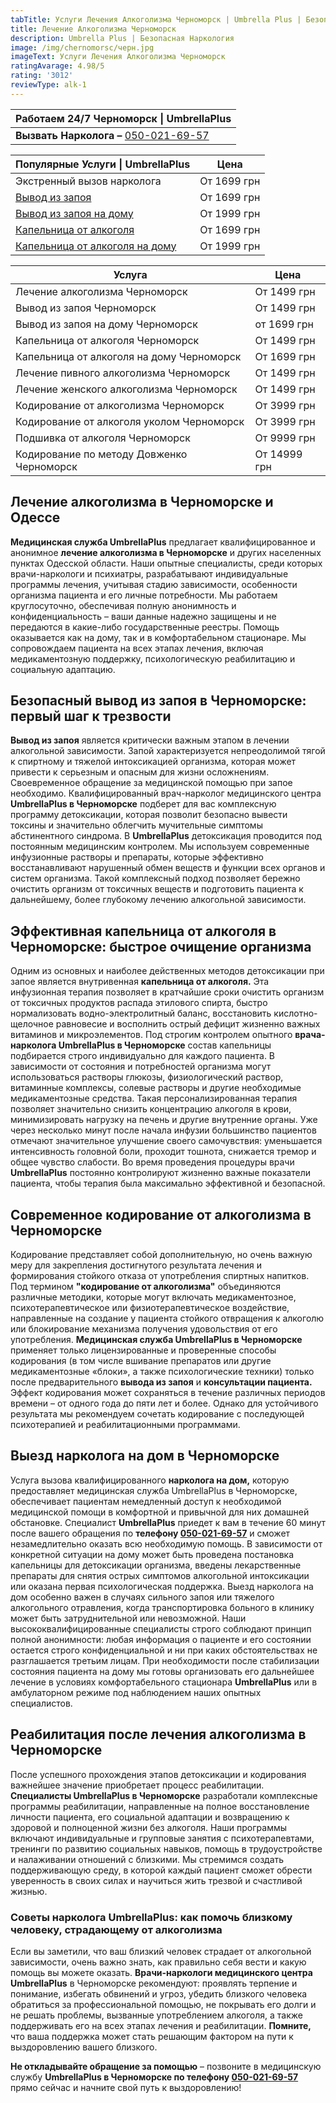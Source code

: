 ```yaml
---
tabTitle: Услуги Лечения Алкоголизма Черноморск | Umbrella Plus | Безопасная Наркология
title: Лечение Алкоголизма Черноморск
description: Umbrella Plus | Безопасная Наркология
image: /img/chernomorsc/черн.jpg
imageText: Услуги Лечения Алкоголизма Черноморск
ratingAvarage: 4.98/5
rating: '3012'
reviewType: alk-1
---
```


| Работаем 24/7 Черноморск \| UmbrellaPlus                |
| ------------------------------------------------------- |
| **Вызвать Нарколога –** [050-021-69-57](tel:0500216957) |

| Популярные Услуги \| UmbrellaPlus                                           | Цена        |
| --------------------------------------------------------------------------- | ----------- |
| Экстренный вызов нарколога                                                  | От 1699 грн |
| [Вывод из запоя](vivod-iz-zapoia-chernomorsk)                               | От 1699 грн |
| [Вывод из запоя на дому](Vivod-iz-zapoia-na-domy-chernomorsk)               | От 1999 грн |
| [Капельница от алкоголя](Kapelnica_ot_alkogola_chernomorsk)                 | От 1699 грн |
| [Капельница от алкоголя на дому](Kapelnica_ot_alkogola_na_domy_chernomorsk) | От 1999 грн |

| Услуга                                    | Цена         |
| ----------------------------------------- | ------------ |
| Лечение алкоголизма Черноморск            | От 1499 грн  |
| Вывод из запоя Черноморск                 | От 1499 грн  |
| Вывод из запоя на дому Черноморск         | от 1699 грн  |
| Капельница от алкоголя Черноморск         | От 1499 грн  |
| Капельница от алкоголя на дому Черноморск | От 1699 грн  |
| Лечение пивного алкоголизма Черноморск    | От 1499 грн  |
| Лечение женского алкоголизма Черноморск   | От 1499 грн  |
| Кодирование от алкоголизма Черноморск     | От 3999 грн  |
| Кодирование от алкоголя уколом Черноморск | От 3999 грн  |
| Подшивка от алкоголя Черноморск           | От 9999 грн  |
| Кодирование по методу Довженко Черноморск | От 14999 грн |

## Лечение алкоголизма в Черноморске и Одессе

**Медицинская служба UmbrellaPlus** предлагает квалифицированное и анонимное **лечение алкоголизма в Черноморске** и других населенных пунктах Одесской области. Наши опытные специалисты, среди которых врачи-наркологи и психиатры, разрабатывают индивидуальные программы лечения, учитывая стадию зависимости, особенности организма пациента и его личные потребности. Мы работаем круглосуточно, обеспечивая полную анонимность и конфиденциальность – ваши данные надежно защищены и не передаются в какие-либо государственные реестры. Помощь оказывается как на дому, так и в комфортабельном стационаре. Мы сопровождаем пациента на всех этапах лечения, включая медикаментозную поддержку, психологическую реабилитацию и социальную адаптацию.

## Безопасный вывод из запоя в Черноморске: первый шаг к трезвости

**Вывод из запоя** является критически важным этапом в лечении алкогольной зависимости. Запой характеризуется непреодолимой тягой к спиртному и тяжелой интоксикацией организма, которая может привести к серьезным и опасным для жизни осложнениям. Своевременное обращение за медицинской помощью при запое необходимо. Квалифицированный врач-нарколог медицинского центра **UmbrellaPlus в Черноморске** подберет для вас комплексную программу детоксикации, которая позволит безопасно вывести токсины и значительно облегчить мучительные симптомы абстинентного синдрома. В **UmbrellaPlus** детоксикация проводится под постоянным медицинским контролем. Мы используем современные инфузионные растворы и препараты, которые эффективно восстанавливают нарушенный обмен веществ и функции всех органов и систем организма. Такой комплексный подход позволяет бережно очистить организм от токсичных веществ и подготовить пациента к дальнейшему, более глубокому лечению алкогольной зависимости.

## Эффективная капельница от алкоголя в Черноморске: быстрое очищение организма

Одним из основных и наиболее действенных методов детоксикации при запое является внутривенная **капельница от алкоголя.** Эта инфузионная терапия позволяет в кратчайшие сроки очистить организм от токсичных продуктов распада этилового спирта, быстро нормализовать водно-электролитный баланс, восстановить кислотно-щелочное равновесие и восполнить острый дефицит жизненно важных витаминов и микроэлементов. Под строгим контролем опытного **врача-нарколога UmbrellaPlus в Черноморске** состав капельницы подбирается строго индивидуально для каждого пациента. В зависимости от состояния и потребностей организма могут использоваться растворы глюкозы, физиологический раствор, витаминные комплексы, солевые растворы и другие необходимые медикаментозные средства. Такая персонализированная терапия позволяет значительно снизить концентрацию алкоголя в крови, минимизировать нагрузку на печень и другие внутренние органы. Уже через несколько минут после начала инфузии большинство пациентов отмечают значительное улучшение своего самочувствия: уменьшается интенсивность головной боли, проходит тошнота, снижается тремор и общее чувство слабости. Во время проведения процедуры врачи **UmbrellaPlus** постоянно контролируют жизненно важные показатели пациента, чтобы терапия была максимально эффективной и безопасной.

## Современное кодирование от алкоголизма в Черноморске

Кодирование представляет собой дополнительную, но очень важную меру для закрепления достигнутого результата лечения и формирования стойкого отказа от употребления спиртных напитков. Под термином **"кодирование от алкоголизма"** объединяются различные методики, которые могут включать медикаментозное, психотерапевтическое или физиотерапевтическое воздействие, направленные на создание у пациента стойкого отвращения к алкоголю или блокирование механизма получения удовольствия от его употребления. **Медицинская служба UmbrellaPlus в Черноморске** применяет только лицензированные и проверенные способы кодирования (в том числе вшивание препаратов или другие медикаментозные «блоки», а также психологические техники) только после предварительного **вывода из запоя** и **консультации пациента.** Эффект кодирования может сохраняться в течение различных периодов времени – от одного года до пяти лет и более. Однако для устойчивого результата мы рекомендуем сочетать кодирование с последующей психотерапией и реабилитационными программами.

## Выезд нарколога на дом в Черноморске

Услуга вызова квалифицированного **нарколога на дом,** которую предоставляет медицинская служба UmbrellaPlus в Черноморске, обеспечивает пациентам немедленный доступ к необходимой медицинской помощи в комфортной и привычной для них домашней обстановке. Специалист **UmbrellaPlus** приедет к вам в течение 60 минут после вашего обращения по **телефону [050-021-69-57](tel:0500216957)** и сможет незамедлительно оказать всю необходимую помощь. В зависимости от конкретной ситуации на дому может быть проведена постановка капельницы для детоксикации организма, введены лекарственные препараты для снятия острых симптомов алкогольной интоксикации или оказана первая психологическая поддержка. Выезд нарколога на дом особенно важен в случаях сильного запоя или тяжелого алкогольного отравления, когда транспортировка больного в клинику может быть затруднительной или невозможной. Наши высококвалифицированные специалисты строго соблюдают принцип полной анонимности: любая информация о пациенте и его состоянии остается строго конфиденциальной и ни при каких обстоятельствах не разглашается третьим лицам. При необходимости после стабилизации состояния пациента на дому мы готовы организовать его дальнейшее лечение в условиях комфортабельного стационара **UmbrellaPlus** или в амбулаторном режиме под наблюдением наших опытных специалистов.

## Реабилитация после лечения алкоголизма в Черноморске

После успешного прохождения этапов детоксикации и кодирования важнейшее значение приобретает процесс реабилитации. **Специалисты UmbrellaPlus в Черноморске** разработали комплексные программы реабилитации, направленные на полное восстановление личности пациента, его социальной адаптации и возвращению к здоровой и полноценной жизни без алкоголя. Наши программы включают индивидуальные и групповые занятия с психотерапевтами, тренинги по развитию социальных навыков, помощь в трудоустройстве и налаживании отношений с близкими. Мы стремимся создать поддерживающую среду, в которой каждый пациент сможет обрести уверенность в своих силах и научиться жить трезвой и счастливой жизнью.

### Советы нарколога UmbrellaPlus: как помочь близкому человеку, страдающему от алкоголизма

Если вы заметили, что ваш близкий человек страдает от алкогольной зависимости, очень важно знать, как правильно себя вести и какую помощь вы можете оказать. **Врачи-наркологи медицинского центра UmbrellaPlus** в Черноморске рекомендуют: проявлять терпение и понимание, избегать обвинений и угроз, убедить близкого человека обратиться за профессиональной помощью, не покрывать его долги и не решать проблемы, вызванные употреблением алкоголя, а также поддерживать его на всех этапах лечения и реабилитации. **Помните,** что ваша поддержка может стать решающим фактором на пути к выздоровлению вашего близкого.

**Не откладывайте обращение за помощью** – позвоните в медицинскую службу **UmbrellaPlus в Черноморске по телефону [050-021-69-57](tel:0500216957)** прямо сейчас и начните свой путь к выздоровлению!
